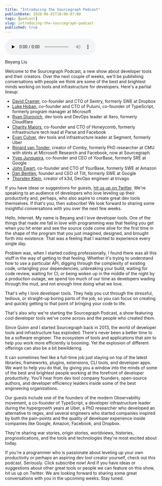 ```yaml
---
title: "Introducing the Sourcegraph Podcast"
publishDate: 2020-06-01T10:00-07:00
tags: [podcast]
slug: introducing-the-sourcegraph-podcast
published: true
---
```


<!-- START AUDIO -->
<audio className="object-center" src="https://www.buzzsprout.com/1097978/3991271-introducing-the-sourcegraph-podcast.mp3" controls={true} preload="none"></audio>
<!-- END AUDIO -->

<!-- START GUESTS -->
<span>
Beyang Liu
</span>
<!-- END GUESTS -->

<!-- START SUMMARY -->
Welcome to the Sourcegraph Podcast, a new show about developer tools and their creators. Over the next couple of weeks, we'll be publishing conversations with people we think are some of the best and brightest minds working on tools and infrastructure for developers. Here's a partial lineup:

* [David Cramer](https://twitter.com/zeeg), co-founder and CTO of Sentry, formerly SWE at Dropbox
* [Luke Hoban](https://twitter.com/lukehoban), co-founder and CTO of Pulumi, co-founder of TypeScript, formerly program manager at Microsoft
* [Ryan Djurovich](https://twitter.com/ryan0x44), dev tools and DevOps leader at Xero, formerly Cloudflare
* [Charity Majors](https://twitter.com/mipsytipsy), co-founder and CTO of Honeycomb, formerly infrastructure tech lead at Parse and Facebook
* [Evan Culver](https://twitter.com/evanculver), dev tools and infrastructure leader at Segment, formerly Uber
* [Rijnard van Tonder](https://twitter.com/rvtond), creator of Comby, formerly PhD researcher at CMU with stints at Microsoft Research and Facebook, now at Sourcegraph
* [Yves Junqueira](https://twitter.com/cetico), co-founder and CEO of YourBase, formerly SRE at Google
* [John Ewart](https://twitter.com/_johnewart), co-founder and CTO of YourBase, formerly SWE at Amazon
* [Dan Bentley](https://twitter.com/dbentley), founder and CEO of Tilt, formerly SWE at Google
* [Thorsten Klein](https://twitter.com/iwilltry42), creator of k3d, DevOps engineer at trivago

If you have ideas or suggestions for guests, <a target="_blank" href="https://twitter.com/sourcegraph">hit us up on Twitter</a>. We're speaking to an audience of developers who love leveling up their productivity and, perhaps, who also aspire to create great dev tools themselves. If that's you, then subscribe! We look forward to sharing some insightful conversations with you over the next few weeks.
<!-- END SUMMARY -->

<!-- START TRANSCRIPT -->
Hello, Internet. My name is Beyang and I love developer tools. One of the things that made me fall in love with programming was that feeling you get when you hit enter and see the source code come alive for the first time in the shape of the program that you just imagined, designed, and brought forth into existence. That was a feeling that I wanted to experience every single day.

Problem was, when I started coding professionally, I found there was all this stuff in the way of getting to that feeling. Whether it's trying to understand how to use a particular API, digging through the complexity of existing code, untangling your dependencies, unbreaking your build, waiting for code review, waiting for CI, or being woken up in the middle of the night by a production outage, we spend too much of our time as developers wading through the mud, and not enough time doing what we love.

That's why I love developer tools. They help you cut through the stressful, tedious, or straight-up boring parts of the job, so you can focus on creating and quickly getting to that point of bringing your code to life.

That's also why we're starting the Sourcegraph Podcast, a show featuring cool developer tools we've come across and the people who created them.

Since Quinn and I started Sourcegraph back in 2013, the world of developer tools and infrastructure has exploded. There's never been a better time to be a software engineer. The ecosystem of tools and applications that aim to help you work more efficiently is booming. Yet the explosion of different offerings can also be a bit bewildering.

It can sometimes feel like a full-time job just staying on top of the latest libraries, frameworks, plugins, extensions, CLI tools, and developer apps. We want to help you do that, by giving you a window into the minds of some of the best and brightest people working at the forefront of developer productivity. You'll hear from dev tool company founders, open-source authors, and developer efficiency leaders inside some of the best engineering organizations.

Our guests include one of the founders of the modern Observability movement, a co-founder of TypeScript, a developer infrastructure leader during the hypergrowth years at Uber, a PhD researcher who developed an alternative to regex, and several engineers who started companies inspired by both the pain-points and the quality of developer experience inside companies like Google, Amazon, Facebook, and Dropbox.

They're sharing war stories, origin stories, worldviews, histories, prognostications, and the tools and technologies they're most excited about today.

If you're a programmer who is passionate about leveling up your own productivity or perhaps an aspiring dev tool creator yourself, check out this podcast. Seriously. Click subscribe now! And if you have ideas or suggestions about other great tools or people we can feature on this show, hit us up on Twitter. We are looking forward to sharing some great conversations with you in the upcoming weeks. Stay tuned.
<!-- END TRANSCRIPT -->
